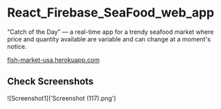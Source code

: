 # React_Firebase_SeaFood_web_app
“Catch of the Day” — a real-time app for a trendy seafood market where price and quantity available are variable and can change at a moment's notice.


[fish-market-usa.herokuapp.com](https://fish-market-usa.herokuapp.com)

## Check Screenshots
![Screenshot1]('Screenshot (117).png')
